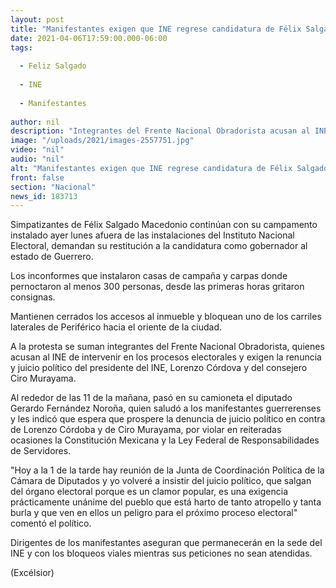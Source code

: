 ```yaml
---
layout: post
title: "Manifestantes exigen que INE regrese candidatura de Félix Salgado"
date: 2021-04-06T17:59:00.000-06:00
tags:
  
  - Feliz Salgado
  
  - INE
  
  - Manifestantes
  
author: nil
description: "Integrantes del Frente Nacional Obradorista acusan al INE de intervenir en los procesos electorales y exigen la renuncia y juicio político de Lorenzo Córdova y Ciro Murayama"
image: "/uploads/2021/images-2557751.jpg"
video: "nil"
audio: "nil"
alt: "Manifestantes exigen que INE regrese candidatura de Félix Salgado"
front: false
section: "Nacional"
news_id: 183713
---
```


Simpatizantes de Félix Salgado Macedonio continúan con su campamento instalado ayer lunes afuera de las instalaciones del Instituto Nacional Electoral, demandan su restitución a la candidatura como gobernador al estado de Guerrero.

Los inconformes que instalaron casas de campaña y carpas donde pernoctaron al menos 300 personas, desde las primeras horas gritaron consignas.

Mantienen cerrados los accesos al inmueble y bloquean uno de los carriles laterales de Periférico hacia el oriente de la ciudad.

A la protesta se suman integrantes del Frente Nacional Obradorista, quienes acusan al INE de intervenir en los procesos electorales y exigen la renuncia y juicio político del presidente del INE, Lorenzo Córdova y del consejero Ciro Murayama.

Al rededor de las 11 de la mañana, pasó en su camioneta el diputado Gerardo Fernández Noroña, quien saludó a los manifestantes guerrerenses y les indicó que espera que prospere la denuncia de juicio político en contra de Lorenzo Córdoba y de Ciro Murayama, por violar en reiteradas ocasiones la Constitución Mexicana y la Ley Federal de Responsabilidades de Servidores.

"Hoy a la 1 de la tarde hay reunión de la Junta de Coordinación Política de la Cámara de Diputados y yo volveré a insistir del juicio político, que salgan del órgano electoral porque es un clamor popular, es una exigencia prácticamente unánime del pueblo que está harto de tanto atropello y tanta burla y que ven en ellos un peligro para el próximo proceso electoral" comentó el político.

Dirigentes de los manifestantes aseguran que permanecerán en la sede del INE y con los bloqueos viales mientras sus peticiones no sean atendidas.

(Excélsior)